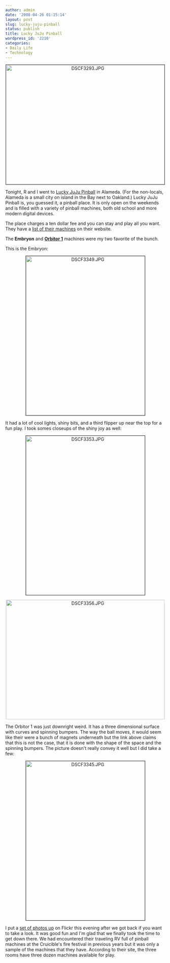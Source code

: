 ```yaml
---
author: admin
date: '2008-04-26 01:15:14'
layout: post
slug: lucky-juju-pinball
status: publish
title: Lucky JuJu Pinball
wordpress_id: '2210'
categories:
- Daily Life
- Technology
---
```

<p align="center"><a href="http://www.flickr.com/photos/albill/2441754883/" title="DSCF3293.JPG by albill, on Flickr"><img src="http://farm4.static.flickr.com/3260/2441754883_abc60f9998.jpg" border="1" width="500" height="375" alt="DSCF3293.JPG" /></a></p>
Tonight, R and I went to <a href="http://www.ujuju.com/index.php">Lucky JuJu Pinball</a> in Alameda. (For the non-locals, Alameda is a small city on island in the Bay next to Oakland.) Lucky JuJu Pinball is, you guessed it, a pinball place. It is only open on the weekends and is filled with a variety of pinball machines, both old school and more modern digital devices. 

The place charges a ten dollar fee and you can stay and play all you want. They have a <a href="http://www.ujuju.com/pinballs.php">list of their machines</a> on their website.

The <strong>Embryon</strong> and <a href="http://www.ujuju.com/item.php?id=581"><strong>Orbitor 1</strong></a> machines were my two favorite of the bunch. 

This is the Embryon:
<p align="center"><a href="http://www.flickr.com/photos/albill/2441784453/" title="DSCF3349.JPG by albill, on Flickr"><img src="http://farm4.static.flickr.com/3285/2441784453_be363909c5.jpg" border="1" width="375" height="500" alt="DSCF3349.JPG" /></a></p>
It had a lot of cool lights, shiny bits, and a third flipper up near the top for a fun play. I took somes closeups of the shiny joy as well:
<p align="center"><a href="http://www.flickr.com/photos/albill/2441786727/" title="DSCF3353.JPG by albill, on Flickr"><img src="http://farm4.static.flickr.com/3208/2441786727_5d9a5932b8.jpg" border="1" width="375" height="500" alt="DSCF3353.JPG" /></a></p>

<p align="center"><a href="http://www.flickr.com/photos/albill/2442618226/" title="DSCF3356.JPG by albill, on Flickr"><img src="http://farm4.static.flickr.com/3099/2442618226_161a0b6788.jpg" width="500" height="375" alt="DSCF3356.JPG" /></a></p>
The Orbitor 1 was just downright weird. It has a three dimensional surface with curves and spinning bumpers. The way the ball moves, it would seem like their were a bunch of magnets underneath but the link above claims that this is not the case, that it is done with the shape of the space and the spinning bumpers. The picture doesn't really convey it well but I did take a few:
<p align="center"><a href="http://www.flickr.com/photos/albill/2441781621/" title="DSCF3345.JPG by albill, on Flickr"><img src="http://farm3.static.flickr.com/2159/2441781621_8345336393.jpg" border="1" width="375" height="500" alt="DSCF3345.JPG" /></a></p>

I put a <a href="http://www.flickr.com/photos/albill/sets/72157604736566085/">set of photos up</a> on Flickr this evening after we got back if you want to take a look. It was good fun and I'm glad that we finally took the time to get down there. We had encountered their traveling RV full of pinball machines at the Cruicible's fire festival in previous years but it was only a sample of the machines that they have. According to their site, the three rooms have three dozen machines available for play. 
